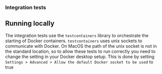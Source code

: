 ### Integration tests

## Running locally

The integration tests use the `testcontainers` library to orchestrate the starting of Docker containers.
`testcontainers` uses unix sockets to communicate with Docker.
On MacOS the path of the unix socket is not in the standard location, so to allow these tests to run correctly you need to change the setting in your Docker desktop setup.
This is done by setting `Settings > Advanced > Allow the default Docker socket to be used` to true

